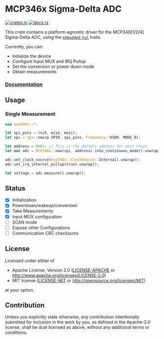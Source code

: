 # MCP346x Sigma-Delta ADC 

[![crates.io](https://img.shields.io/crates/v/mcp346x)](https://crates.io/crates/mcp346x)
[![docs.rs](https://img.shields.io/docsrs/mcp346x)](https://docs.rs/mcp346x)

This crate contains a platform-agnostic driver for the MCP346[1/2/4] Sigma-Delta ADC, using the [`embedded-hal`](https://github.com/rust-embedded/embedded-hal) traits.

Currently, you can:

- Initialize the device
- Configure Input MUX and IRQ Pullup
- Set the conversion or power down mode
- Obtain measurements

### [Documentation](https://docs.rs/mcp346x)


## Usage

### Single Measurement

```rust ignore
use mcp346x::*;

let spi_pins = (sck, miso, mosi);
let spi = Spi::new(p.SPI0, spi_pins, Frequency::K500, MODE_0);

let address = 0b01; // This is the default address for most chips
let mut adc = MCP346x::new(spi, address).into_continuous_mode().unwrap();

adc.set_clock_source(mcp346x::ClockSource::Internal).unwrap();
adc.set_irq_internal_pullup(true).unwrap();

let voltage = adc.measure().unwrap();
```

## Status

- [x] Initialization
- [x] Powerdown/wakeup/conversion
- [x] Take Measurements
- [x] Input MUX configuration
- [ ] SCAN mode
- [ ] Expose other Configurations
- [ ] Communication CRC checksums

## License

Licensed under either of

 * Apache License, Version 2.0
   ([LICENSE-APACHE](LICENSE-APACHE) or http://www.apache.org/licenses/LICENSE-2.0)
 * MIT license
   ([LICENSE-MIT](LICENSE-MIT) or http://opensource.org/licenses/MIT)

at your option.

## Contribution

Unless you explicitly state otherwise, any contribution intentionally submitted
for inclusion in the work by you, as defined in the Apache-2.0 license, shall be
dual licensed as above, without any additional terms or conditions.
